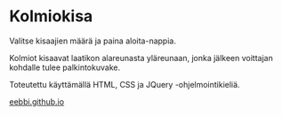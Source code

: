 # Kolmiokisa

Valitse kisaajien määrä ja paina aloita-nappia.

Kolmiot kisaavat laatikon alareunasta yläreunaan, jonka jälkeen voittajan kohdalle tulee palkintokuvake.

Toteutettu käyttämällä HTML, CSS ja JQuery -ohjelmointikieliä.

<a href="eebbi.github.io">eebbi.github.io</a>
